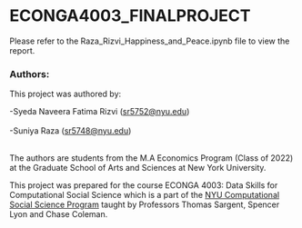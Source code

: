 # ECONGA4003_FINALPROJECT
Please refer to the Raza_Rizvi_Happiness_and_Peace.ipynb file to view the report. 

 ### Authors: 
 This project was authored by:
 
 -Syeda Naveera Fatima Rizvi (sr5752@nyu.edu) <br> <br>
 -Suniya Raza (sr5748@nyu.edu)  <br> <br>
 
The authors are students from the M.A Economics Program (Class of 2022) at the Graduate School of Arts and Sciences at New York University.

This project was prepared for the course ECONGA 4003: Data Skills for Computational Social Science which is a part of the [NYU Computational Social Science Program](https://css.as.nyu.edu) taught by Professors Thomas Sargent, Spencer Lyon and Chase Coleman.
 
